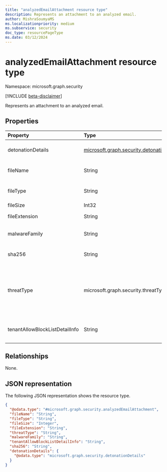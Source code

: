 ```yaml
---
title: "analyzedEmailAttachment resource type"
description: Represents an attachment to an analyzed email.
author: MishraSoumyaMS
ms.localizationpriority: medium
ms.subservice: security
doc_type: resourcePageType
ms.date: 03/12/2024
---
```


# analyzedEmailAttachment resource type

Namespace: microsoft.graph.security

[!INCLUDE [beta-disclaimer](../../includes/beta-disclaimer.md)]

Represents an attachment to an analyzed email.

## Properties
|Property|Type|Description|
|:---|:---|:---|
|detonationDetails|[microsoft.graph.security.detonationDetails](../resources/security-detonationdetails.md)|The detonation details of the attachment.|
|fileName|String|The name of the attachment in the email.|
|fileType|String|The type of the attachment in the email.|
|fileSize|Int32|Size of the file.|
|fileExtension|String|Extension of the file.|
|malwareFamily|String|The threat name associated with the threat type.|
|sha256|String|The SHA256 file hash of the attachment.|
|threatType|microsoft.graph.security.threatType|The threat type associated with the attachment. The possible values are: `unknown`, `spam`, `malware`, `phishing`, `none`, `unknownFutureValue`.|
|tenantAllowBlockListDetailInfo|String|Details of entries in tenant allow/block list configured by tenant.|

## Relationships
None.

## JSON representation
The following JSON representation shows the resource type.
<!-- {
  "blockType": "resource",
  "@odata.type": "microsoft.graph.security.analyzedEmailAttachment"
}
-->
``` json
{
  "@odata.type": "#microsoft.graph.security.analyzedEmailAttachment",
  "fileName": "String",
  "fileType": "String",
  "fileSize": "Integer",
  "fileExtension": "String",
  "threatType": "String",
  "malwareFamily": "String",
  "tenantAllowBlockListDetailInfo": "String",
  "sha256": "String",
  "detonationDetails": {
    "@odata.type": "microsoft.graph.security.detonationDetails"
  }
}
```

